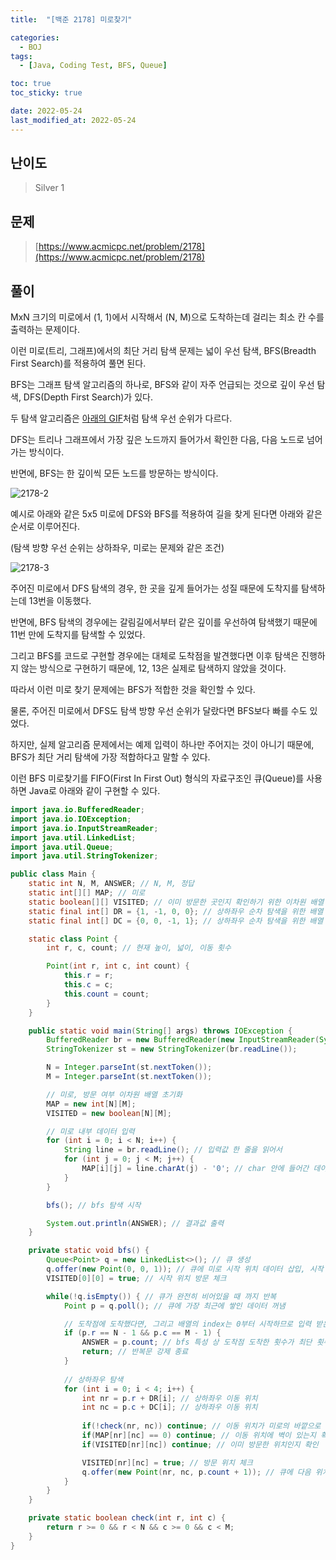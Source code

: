 ```yaml
---
title:  "[백준 2178] 미로찾기" 

categories:
  - BOJ
tags:
  - [Java, Coding Test, BFS, Queue]

toc: true
toc_sticky: true

date: 2022-05-24
last_modified_at: 2022-05-24
---
```



## 난이도

> Silver 1

## 문제

> [https://www.acmicpc.net/problem/2178](https://www.acmicpc.net/problem/2178)

## 풀이

MxN 크기의 미로에서 (1, 1)에서 시작해서 (N, M)으로 도착하는데 걸리는 최소 칸 수를 출력하는 문제이다.

이런 미로(트리, 그래프)에서의 최단 거리 탐색 문제는 넓이 우선 탐색, BFS(Breadth First Search)를 적용하여 풀면 된다.

BFS는 그래프 탐색 알고리즘의 하나로, BFS와 같이 자주 언급되는 것으로 깊이 우선 탐색, DFS(Depth First Search)가 있다.

두 탐색 알고리즘은 [아래의 GIF](https://namu.wiki/w/%EB%84%88%EB%B9%84%20%EC%9A%B0%EC%84%A0%20%ED%83%90%EC%83%89)처럼 탐색 우선 순위가 다르다.

DFS는 트리나 그래프에서 가장 깊은 노드까지 들어가서 확인한 다음, 다음 노드로 넘어가는 방식이다.

반면에, BFS는 한 깊이씩 모든 노드를 방문하는 방식이다.

![2178-2](https://user-images.githubusercontent.com/14340685/170232380-546921d0-ba15-45ed-9caa-23b8da996fc2.png)

예시로 아래와 같은 5x5 미로에 DFS와 BFS를 적용하여 길을 찾게 된다면 아래와 같은 순서로 이루어진다.

(탐색 방향 우선 순위는 상하좌우, 미로는 문제와 같은 조건)

![2178-3](https://user-images.githubusercontent.com/14340685/170232381-d8775426-4f90-4a9c-8f12-6e873abc245f.png)

주어진 미로에서 DFS 탐색의 경우, 한 곳을 깊게 들어가는 성질 때문에 도착지를 탐색하는데 13번을 이동했다.

반면에, BFS 탐색의 경우에는 갈림길에서부터 같은 깊이를 우선하여 탐색했기 때문에 11번 만에 도착지를 탐색할 수 있었다.

그리고 BFS를 코드로 구현할 경우에는 대체로 도착점을 발견했다면 이후 탐색은 진행하지 않는 방식으로 구현하기 때문에, 12, 13은 실제로 탐색하지 않았을 것이다.

따라서 이런 미로 찾기 문제에는 BFS가 적합한 것을 확인할 수 있다.

물론, 주어진 미로에서 DFS도 탐색 방향 우선 순위가 달랐다면 BFS보다 빠를 수도 있었다.

하지만, 실제 알고리즘 문제에서는 예제 입력이 하나만 주어지는 것이 아니기 때문에, BFS가 최단 거리 탐색에 가장 적합하다고 말할 수 있다.

이런 BFS 미로찾기를 FIFO(First In First Out) 형식의 자료구조인 큐(Queue)를 사용하면 Java로 아래와 같이 구현할 수 있다.

```java
import java.io.BufferedReader;
import java.io.IOException;
import java.io.InputStreamReader;
import java.util.LinkedList;
import java.util.Queue;
import java.util.StringTokenizer;

public class Main {
    static int N, M, ANSWER; // N, M, 정답
    static int[][] MAP; // 미로
    static boolean[][] VISITED; // 이미 방문한 곳인지 확인하기 위한 이차원 배열
    static final int[] DR = {1, -1, 0, 0}; // 상하좌우 순차 탐색을 위한 배열
    static final int[] DC = {0, 0, -1, 1}; // 상하좌우 순차 탐색을 위한 배열

    static class Point {
        int r, c, count; // 현재 높이, 넓이, 이동 횟수

        Point(int r, int c, int count) {
            this.r = r;
            this.c = c;
            this.count = count;
        }
    }

    public static void main(String[] args) throws IOException {
        BufferedReader br = new BufferedReader(new InputStreamReader(System.in));
        StringTokenizer st = new StringTokenizer(br.readLine());

        N = Integer.parseInt(st.nextToken());
        M = Integer.parseInt(st.nextToken());

        // 미로, 방문 여부 이차원 배열 초기화
        MAP = new int[N][M];
        VISITED = new boolean[N][M];

        // 미로 내부 데이터 입력
        for (int i = 0; i < N; i++) {
            String line = br.readLine(); // 입력값 한 줄을 읽어서
            for (int j = 0; j < M; j++) {
                MAP[i][j] = line.charAt(j) - '0'; // char 안에 들어간 데이터가 숫자일 때, - '0'을 해주면 int 형으로 변환 가능(아스키 코드)
            }
        }

        bfs(); // bfs 탐색 시작

        System.out.println(ANSWER); // 결과값 출력
    }

    private static void bfs() {
        Queue<Point> q = new LinkedList<>(); // 큐 생성
        q.offer(new Point(0, 0, 1)); // 큐에 미로 시작 위치 데이터 삽입, 시작 위치도 칸을 세어야 하므로 count는 1부터 시작
        VISITED[0][0] = true; // 시작 위치 방문 체크

        while(!q.isEmpty()) { // 큐가 완전히 비어있을 때 까지 반복
            Point p = q.poll(); // 큐에 가장 최근에 쌓인 데이터 꺼냄

            // 도착점에 도착했다면, 그리고 배열의 index는 0부터 시작하므로 입력 받은 크기의 -1을 해줘야 함
            if (p.r == N - 1 && p.c == M - 1) {
                ANSWER = p.count; // bfs 특성 상 도착점 도착한 횟수가 최단 횟수
                return; // 반복문 강제 종료
            }
						
          	// 상하좌우 탐색
            for (int i = 0; i < 4; i++) {
                int nr = p.r + DR[i]; // 상하좌우 이동 위치
                int nc = p.c + DC[i]; // 상하좌우 이동 위치
              
                if(!check(nr, nc)) continue; // 이동 위치가 미로의 바깥으로 벗어났는지 확인
                if(MAP[nr][nc] == 0) continue; // 이동 위치에 벽이 있는지 확인
                if(VISITED[nr][nc]) continue; // 이미 방문한 위치인지 확인

                VISITED[nr][nc] = true; // 방문 위치 체크
                q.offer(new Point(nr, nc, p.count + 1)); // 큐에 다음 위치 및 이동 횟수 쌓기
            }
        }
    }

    private static boolean check(int r, int c) {
        return r >= 0 && r < N && c >= 0 && c < M;
    }
}
```

